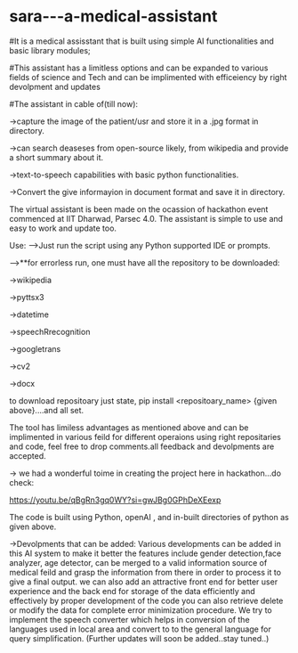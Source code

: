 # sara---a-medical-assistant

#It is a medical assisstant that is built using simple AI functionalities and basic library modules;

#This assistant has a limitless options and can be expanded to various fields of science and Tech and can be implimented with efficeiency by right devolpment and updates

#The assistant in cable of(till now):

->capture the image of the patient/usr and store it in a .jpg format in directory.

->can search deaseses from open-source likely, from wikipedia and provide a short summary about it.

->text-to-speech capabilities with basic python functionalities.

->Convert the give informayion in document format and save it in directory.

The virtual assistant is been made on the ocassion of hackathon event commenced at IIT Dharwad, Parsec 4.0. The assistant is simple to use and easy to work and update too.


Use:
-->Just run the script using any Python supported IDE or prompts.

-->**for errorless run, one must have all the repository to be downloaded:

->wikipedia

->pyttsx3

->datetime

->speechRrecognition

->googletrans

->cv2

->docx

to download repositoary just state, pip install <repositoary_name> {given above}....and all set.

The tool has limiless advantages as mentioned above and can be implimented in various feild for different operaions using right repositaries and code, feel free to drop comments.all feedback and devolpments are accepted.

-> we had a wonderful toime in creating the project here in hackathon...do check:

https://youtu.be/qBgRn3gq0WY?si=gwJBg0GPhDeXEexp

The code is built using Python, openAI , and in-built directories of python as given above.

->Devolpments that can be added:
Various developments can be added in this AI system to make it better the features include gender detection,face analyzer, age detector, can be merged to a valid information source of medical feild and grasp the information from there in order to process it to give a final output. we can also add an attractive front end for better user experience and the back end for storage of the data efficiently and effectively by proper development of the code you can also retrieve delete or modify the data for complete error minimization procedure. We try to implement the speech converter which helps in conversion of the languages used in local area and convert to to the general language for query simplification. (Further updates will soon be added..stay tuned..)
